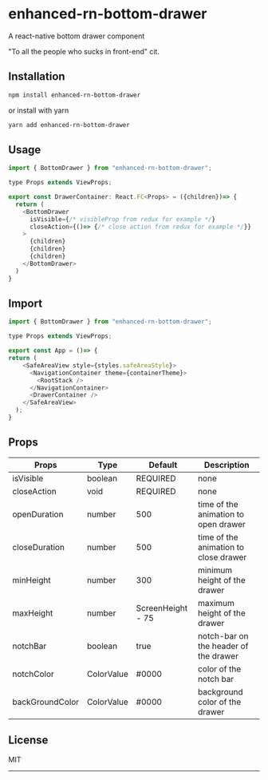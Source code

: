 # enhanced-rn-bottom-drawer

A react-native bottom drawer component

"To all the people who sucks in front-end" cit.

## Installation

```sh
npm install enhanced-rn-bottom-drawer
```

or install with yarn

```sh
yarn add enhanced-rn-bottom-drawer
```

## Usage

```js
import { BottomDrawer } from "enhanced-rn-bottom-drawer";

type Props extends ViewProps;

export const DrawerContainer: React.FC<Props> = ({children})=> {
  return (
    <BottomDrawer
      isVisible={/* visibleProp from redux for example */}
      closeAction={()=> {/* close action from redux for example */}}
    >
      {children}
      {children}
      {children}
    </BottomDrawer>
  )
}
```

## Import

```js
import { BottomDrawer } from "enhanced-rn-bottom-drawer";

type Props extends ViewProps;

export const App = ()=> {
return (
    <SafeAreaView style={styles.safeAreaStyle}>
      <NavigationContainer theme={containerTheme}>
        <RootStack />
      </NavigationContainer>
      <DrawerContainer />
    </SafeAreaView>
  );
}
```

## Props

| Props           | Type       | Default           | Description                           |
| --------------- | ---------- | ----------------- | ------------------------------------- |
| isVisible       | boolean    | REQUIRED          | none                                  |
| closeAction     | void       | REQUIRED          | none                                  |
| openDuration    | number     | 500               | time of the animation to open drawer  |
| closeDuration   | number     | 500               | time of the animation to close drawer |
| minHeight       | number     | 300               | minimum height of the drawer          |
| maxHeight       | number     | ScreenHeight - 75 | maximum height of the drawer          |
| notchBar        | boolean    | true              | notch-bar on the header of the drawer |
| notchColor      | ColorValue | #0000             | color of the notch bar                |
| backGroundColor | ColorValue | #0000             | background color of the drawer        |

## License

MIT

---
